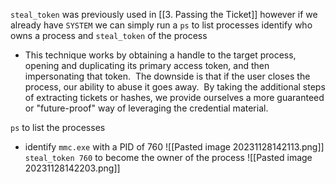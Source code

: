 `steal_token` was previously used in [[3. Passing the Ticket]] however if we already have `SYSTEM` we can simply run a `ps` to list processes identify who owns a process and `steal_token` of the process

- This technique works by obtaining a handle to the target process, opening and duplicating its primary access token, and then impersonating that token.  The downside is that if the user closes the process, our ability to abuse it goes away.  By taking the additional steps of extracting tickets or hashes, we provide ourselves a more guaranteed or "future-proof" way of leveraging the credential material.

`ps` to list the processes
- identify `mmc.exe` with a PID of 760
![[Pasted image 20231128142113.png]]
`steal_token 760` to become the owner of the process
![[Pasted image 20231128142203.png]]